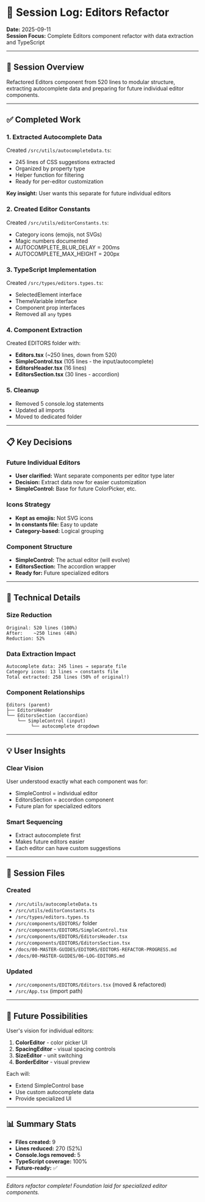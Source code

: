 # 📝 Session Log: Editors Refactor

**Date:** 2025-09-11  
**Session Focus:** Complete Editors component refactor with data extraction and TypeScript

---

## 🎯 Session Overview

Refactored Editors component from 520 lines to modular structure, extracting autocomplete data and preparing for future individual editor components.

---

## ✅ Completed Work

### 1. **Extracted Autocomplete Data**

Created `/src/utils/autocompleteData.ts`:
- 245 lines of CSS suggestions extracted
- Organized by property type
- Helper function for filtering
- Ready for per-editor customization

**Key insight:** User wants this separate for future individual editors

### 2. **Created Editor Constants**

Created `/src/utils/editorConstants.ts`:
- Category icons (emojis, not SVGs)
- Magic numbers documented
- AUTOCOMPLETE_BLUR_DELAY = 200ms
- AUTOCOMPLETE_MAX_HEIGHT = 200px

### 3. **TypeScript Implementation**

Created `/src/types/editors.types.ts`:
- SelectedElement interface
- ThemeVariable interface  
- Component prop interfaces
- Removed all `any` types

### 4. **Component Extraction**

Created EDITORS folder with:
- **Editors.tsx** (~250 lines, down from 520)
- **SimpleControl.tsx** (105 lines - the input/autocomplete)
- **EditorsHeader.tsx** (16 lines)
- **EditorsSection.tsx** (30 lines - accordion)

### 5. **Cleanup**

- Removed 5 console.log statements
- Updated all imports
- Moved to dedicated folder

---

## 📋 Key Decisions

### Future Individual Editors
- **User clarified:** Want separate components per editor type later
- **Decision:** Extract data now for easier customization
- **SimpleControl:** Base for future ColorPicker, etc.

### Icons Strategy  
- **Kept as emojis:** Not SVG icons
- **In constants file:** Easy to update
- **Category-based:** Logical grouping

### Component Structure
- **SimpleControl:** The actual editor (will evolve)
- **EditorsSection:** The accordion wrapper
- **Ready for:** Future specialized editors

---

## 🚀 Technical Details

### Size Reduction
```
Original: 520 lines (100%)
After:    ~250 lines (48%)
Reduction: 52%
```

### Data Extraction Impact
```
Autocomplete data: 245 lines → separate file
Category icons: 13 lines → constants file
Total extracted: 258 lines (50% of original!)
```

### Component Relationships
```
Editors (parent)
├── EditorsHeader
└── EditorsSection (accordion)
    └── SimpleControl (input)
         └── autocomplete dropdown
```

---

## 💡 User Insights

### Clear Vision
User understood exactly what each component was for:
- SimpleControl = individual editor
- EditorsSection = accordion component
- Future plan for specialized editors

### Smart Sequencing
- Extract autocomplete first
- Makes future editors easier
- Each editor can have custom suggestions

---

## 📂 Session Files

### Created
- `/src/utils/autocompleteData.ts`
- `/src/utils/editorConstants.ts`
- `/src/types/editors.types.ts`
- `/src/components/EDITORS/` folder
- `/src/components/EDITORS/SimpleControl.tsx`
- `/src/components/EDITORS/EditorsHeader.tsx`
- `/src/components/EDITORS/EditorsSection.tsx`
- `/docs/00-MASTER-GUIDES/EDITORS/EDITORS-REFACTOR-PROGRESS.md`
- `/docs/00-MASTER-GUIDES/06-LOG-EDITORS.md`

### Updated
- `/src/components/EDITORS/Editors.tsx` (moved & refactored)
- `/src/App.tsx` (import path)

---

## 🔄 Future Possibilities

User's vision for individual editors:
1. **ColorEditor** - color picker UI
2. **SpacingEditor** - visual spacing controls
3. **SizeEditor** - unit switching
4. **BorderEditor** - visual preview

Each will:
- Extend SimpleControl base
- Use custom autocomplete data
- Provide specialized UI

---

## 📊 Summary Stats

- **Files created:** 9
- **Lines reduced:** 270 (52%)
- **Console.logs removed:** 5
- **TypeScript coverage:** 100%
- **Future-ready:** ✅

---

*Editors refactor complete! Foundation laid for specialized editor components.*